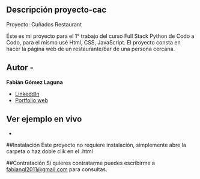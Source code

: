 ## Descripción proyecto-cac
Proyecto: Cuñados Restaurant

Éste es mi proyecto para el 1° trabajo del curso Full Stack Python de Codo a Codo, para el mismo usé
Html, CSS, JavaScript. El proyecto consta en hacer la página web de un restaurante/bar de una persona cercana.

## Autor -
**Fabián Gómez Laguna**

* [LinkeddIn]()
* [Portfolio web]()

## Ver ejemplo en vivo
-

##Instalación
Este proyecto no requiere instalación, simplemente abre la carpeta o haz doble clik en el .html

##Contratación
Si quieres contratarme puedes escribirme a fabiangl2011@gmail.com para consultas.
